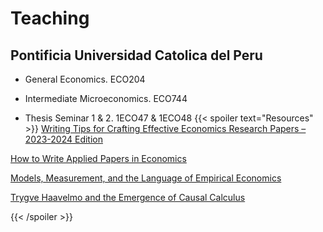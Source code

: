 # Teaching
## Pontificia Universidad Catolica del Peru

- General Economics. ECO204

- Intermediate Microeconomics. ECO744

- Thesis Seminar 1 & 2. 1ECO47 & 1ECO48 {{< spoiler text="Resources" >}}
<a href="https://drive.google.com/file/d/1GDu0mfp_NsaNMPQYiIt19qpmIGzE_KK-/view?usp=drive_link">Writing Tips for Crafting Effective Economics Research Papers – 2023-2024 Edition</a>

<a href="https://drive.google.com/file/d/18WNRkJPVwGDAb2VDX94yRdQ10rZw2k3g/view?usp=drive_link">How to Write Applied Papers in Economics</a>

<a href="https://drive.google.com/file/d/1DiIp435FgaVrpKP0dkAVgh6p3X8Glwf_/view?usp=drive_link">Models, Measurement, and the Language of Empirical Economics</a>

<a href="https://drive.google.com/file/d/15ic__lVOMaCRQzBdMvj-pTXM00X9GUmH/view?usp=drive_link">Trygve Haavelmo and the Emergence of Causal Calculus</a>

{{< /spoiler >}}
